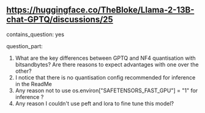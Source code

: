 ## https://huggingface.co/TheBloke/Llama-2-13B-chat-GPTQ/discussions/25

contains_question: yes

question_part: 
1. What are the key differences between GPTQ and NF4 quantisation with bitsandbytes? Are there reasons to expect advantages with one over the other?
2. I notice that there is no quantisation config recommended for inference in the ReadMe
3. Any reason not to use os.environ["SAFETENSORS_FAST_GPU"] = "1" for inference ?
4. Any reason I couldn't use peft and lora to fine tune this model?